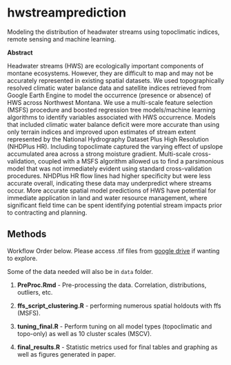 # hwstreamprediction  

Modeling the distribution of headwater streams using topoclimatic indices, remote sensing and machine learning.  

**Abstract**  

Headwater streams (HWS) are ecologically important components of montane ecosystems. However, they are difficult to map and may not be accurately represented in existing spatial datasets. We used topographically resolved climatic water balance data and satellite indices retrieved from Google Earth Engine to model the occurrence (presence or absence) of HWS across Northwest Montana. We use a multi-scale feature selection (MSFS) procedure and boosted regression tree models/machine learning algorithms to identify variables associated with HWS occurrence. Models that included climatic water balance deficit were more accurate than using only terrain indices and improved upon estimates of stream extent represented by the National Hydrography Dataset Plus High Resolution (NHDPlus HR). Including topoclimate captured the varying effect of upslope accumulated area across a strong moisture gradient. Multi-scale cross-validation, coupled with a MSFS algorithm allowed us to find a parsimonious model that was not immediately evident using standard cross-validation procedures. NHDPlus HR flow lines had higher specificity but were less accurate overall, indicating these data may underpredict where streams occur. More accurate spatial model predictions of HWS have potential for immediate application in land and water resource management, where significant field time can be spent identifying potential stream impacts prior to contracting and planning. 

## Methods  

Workflow Order below. Please access .tif files from [google drive](https://drive.google.com/drive/folders/100in8JlxDCbRLTPCzQ-p9D54SQxIP37d?usp=sharing) if wanting to explore.  

Some of the data needed will also be in `data` folder.

1. **PreProc.Rmd** - Pre-processing the data. Correlation, distributions, outliers, etc.

2. **ffs_script_clustering.R** - performing numerous spatial holdouts with ffs (MSFS).

3. **tuning_final.R** - Perform tuning on all model types (topoclimatic and topo-only) as well as 10 cluster scales (MSCV).

4. **final_results.R** - Statistic metrics used for final tables and graphing as well as figures generated in paper.

